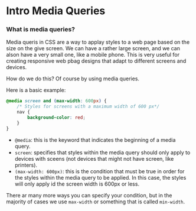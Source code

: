 # Intro Media Queries

### What is media queries?
Media queris in CSS are a way to applay styles to a web page based on the size on the give screen. We can have a rather large screen, and we can alson have a very small one, like a mobile phone. This is very useful for creating responsive web pbag designs that adapt to different screens and devices.

How do we do this? Of course by using media queries.

Here is a basic example: 
```css
@media screen and (max-width: 600px) {
    /* Styles for screens with a maximum width of 600 px*/
    nav {
        background-color: red;
    }
}
```
- `@media`: this is the keyword that indicates the beginning of a media query.
- `screen`: specifies that styles within the media query should only apply to devices with sceens (not devices that might not have screen, like printers).
- `(max-width: 600px)`: this is the condition that must be true in order for the styles within the media query to be applied. In this case, the styles will only apply id the screen width is 600px or less.

There ar many more ways you can specify your condition, but in the majority of cases we use `max-width` or something that is called `min-width`.


